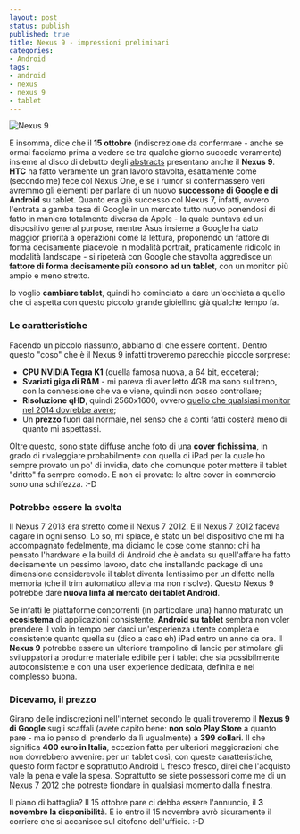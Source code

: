 ```yaml
---
layout: post
status: publish
published: true
title: Nexus 9 - impressioni preliminari
categories:
- Android
tags:
- android
- nexus
- nexus 9
- tablet
---
```


![Nexus 9](http://www.tecnoandroid.it/wp-content/uploads/2014/09/nexus2cee_n9n7.png)

E insomma, dice che il **15 ottobre** (indiscrezione da confermare - anche se ormai facciamo prima a vedere se tra qualche giorno succede veramente) insieme al disco di debutto degli [abstracts](https://www.facebook.com/abstractsjpn) presentano anche il **Nexus 9**. **HTC** ha fatto veramente un gran lavoro stavolta, esattamente come (secondo me) fece col Nexus One, e se i rumor si confermassero veri avremmo gli elementi per parlare di un nuovo **successone di Google e di Android** su tablet. Quanto era già successo col Nexus 7, infatti, ovvero l'entrata a gamba tesa di Google in un mercato tutto nuovo ponendosi di fatto in maniera totalmente diversa da Apple - la quale puntava ad un dispositivo general purpose, mentre Asus insieme a Google ha dato maggior priorità a operazioni come la lettura, proponendo un fattore di forma decisamente piacevole in modalità portrait, praticamente ridicolo in modalità landscape - si ripeterà con Google che stavolta aggredisce un **fattore di forma decisamente più consono ad un tablet**, con un monitor più ampio e meno stretto.

Io voglio **cambiare tablet**, quindi ho cominciato a dare un'occhiata a quello che ci aspetta con questo piccolo grande gioiellino già qualche tempo fa.

### Le caratteristiche
Facendo un piccolo riassunto, abbiamo di che essere contenti. Dentro questo "coso" che è il Nexus 9 infatti troveremo parecchie piccole sorprese:

- **CPU NVIDIA Tegra K1** (quella famosa nuova, a 64 bit, eccetera);
- **Svariati giga di RAM** - mi pareva di aver letto 4GB ma sono sul treno, con la connessione che va e viene, quindi non posso controllare;
- **Risoluzione qHD**, quindi 2560x1600, ovvero [quello che qualsiasi monitor nel 2014 dovrebbe avere](http://dottorblaster.it/2014/01/mio-regno-4k/);
- Un **prezzo** fuori dal normale, nel senso che a conti fatti costerà meno di quanto mi aspettassi.

Oltre questo, sono state diffuse anche foto di una **cover fichissima**, in grado di rivaleggiare probabilmente con quella di iPad per la quale ho sempre provato un po' di invidia, dato che comunque poter mettere il tablet "dritto" fa sempre comodo. E non ci provate: le altre cover in commercio sono una schifezza. :-D

### Potrebbe essere la svolta
Il Nexus 7 2013 era stretto come il Nexus 7 2012. E il Nexus 7 2012 faceva cagare in ogni senso. Lo so, mi spiace, è stato un bel dispositivo che mi ha accompagnato fedelmente, ma diciamo le cose come stanno: chi ha pensato l'hardware e la build di Android che è andata su quell'affare ha fatto decisamente un pessimo lavoro, dato che installando package di una dimensione considerevole il tablet diventa lentissimo per un difetto nella memoria (che il trim automatico allevia ma non risolve). Questo Nexus 9 potrebbe dare **nuova linfa al mercato dei tablet Android**.

Se infatti le piattaforme concorrenti (in particolare una) hanno maturato un **ecosistema** di applicazioni consistente, **Android su tablet** sembra non voler prendere il volo in tempo per darci un'esperienza utente completa e consistente quanto quella su (dico a caso eh) iPad entro un anno da ora. Il **Nexus 9** potrebbe essere un ulteriore trampolino di lancio per stimolare gli sviluppatori a produrre materiale edibile per i tablet che sia possibilmente autoconsistente e con una user experience dedicata, definita e nel complesso buona.

### Dicevamo, il prezzo
Girano delle indiscrezioni nell'Internet secondo le quali troveremo il **Nexus 9 di Google** sugli scaffali (avete capito bene: **non solo Play Store** a quanto pare - ma io penso di prenderlo da lì ugualmente) a **399 dollari**. Il che significa **400 euro in Italia**, eccezion fatta per ulteriori maggiorazioni che non dovrebbero avvenire: per un tablet così, con queste caratteristiche, questo form factor e soprattutto Android L fresco fresco, direi che l'acquisto vale la pena e vale la spesa. Soprattutto se siete possessori come me di un Nexus 7 2012 che potreste fiondare in qualsiasi momento dalla finestra.

Il piano di battaglia? Il 15 ottobre pare ci debba essere l'annuncio, il **3 novembre la disponibilità**. E io entro il 15 novembre avrò sicuramente il corriere che si accanisce sul citofono dell'ufficio. :-D

